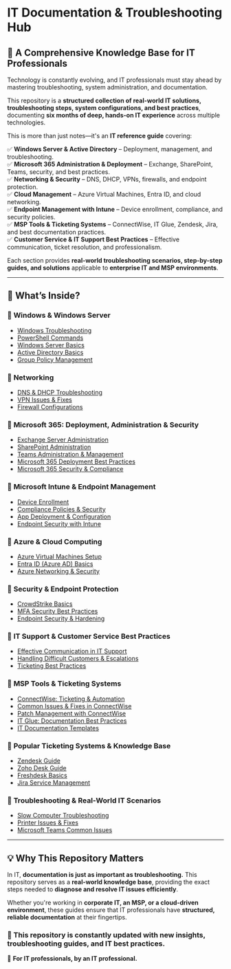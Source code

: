 
# IT Documentation & Troubleshooting Hub  
## 📍 A Comprehensive Knowledge Base for IT Professionals  

Technology is constantly evolving, and IT professionals must stay ahead by mastering troubleshooting, system administration, and documentation.  

This repository is a **structured collection of real-world IT solutions, troubleshooting steps, system configurations, and best practices**, documenting **six months of deep, hands-on IT experience** across multiple technologies.  

This is more than just notes—it's an **IT reference guide** covering:  

✅ **Windows Server & Active Directory** – Deployment, management, and troubleshooting.  
✅ **Microsoft 365 Administration & Deployment** – Exchange, SharePoint, Teams, security, and best practices.  
✅ **Networking & Security** – DNS, DHCP, VPNs, firewalls, and endpoint protection.  
✅ **Cloud Management** – Azure Virtual Machines, Entra ID, and cloud networking.  
✅ **Endpoint Management with Intune** – Device enrollment, compliance, and security policies.  
✅ **MSP Tools & Ticketing Systems** – ConnectWise, IT Glue, Zendesk, Jira, and best documentation practices.  
✅ **Customer Service & IT Support Best Practices** – Effective communication, ticket resolution, and professionalism.  

Each section provides **real-world troubleshooting scenarios, step-by-step guides, and solutions** applicable to **enterprise IT and MSP environments**.  

---

## 📂 What’s Inside?  

### 🔹 **Windows & Windows Server**  
- [Windows Troubleshooting](Windows/Windows-Troubleshooting.md)  
- [PowerShell Commands](Windows/PowerShell-Commands.md)  
- [Windows Server Basics](Windows/Windows-Server-Basics.md)  
- [Active Directory Basics](Windows/Active-Directory-Basics.md)  
- [Group Policy Management](Windows/Group-Policy-Management.md)  

### 🔹 **Networking**  
- [DNS & DHCP Troubleshooting](Network/DNS-DHCP-Troubleshooting.md)  
- [VPN Issues & Fixes](Network/VPN-Issues.md)  
- [Firewall Configurations](Network/Firewall-Configurations.md)  

### 🔹 **Microsoft 365: Deployment, Administration & Security**  
- [Exchange Server Administration](Microsoft365/Exchange-Server.md)  
- [SharePoint Administration](Microsoft365/SharePoint-Server.md)  
- [Teams Administration & Management](Microsoft365/Teams-Administration.md)  
- [Microsoft 365 Deployment Best Practices](Microsoft365/Microsoft-365-Deployment.md)  
- [Microsoft 365 Security & Compliance](Microsoft365/Microsoft-365-Security.md)  

### 🔹 **Microsoft Intune & Endpoint Management**  
- [Device Enrollment](Intune/Device-Enrollment.md)  
- [Compliance Policies & Security](Intune/Compliance-Policies.md)  
- [App Deployment & Configuration](Intune/App-Deployment.md)  
- [Endpoint Security with Intune](Intune/Endpoint-Security.md)  

### 🔹 **Azure & Cloud Computing**  
- [Azure Virtual Machines Setup](Azure/Virtual-Machines-Setup.md)  
- [Entra ID (Azure AD) Basics](Azure/Entra-ID-Basics.md)  
- [Azure Networking & Security](Azure/Azure-Networking.md)  

### 🔹 **Security & Endpoint Protection**  
- [CrowdStrike Basics](Security/CrowdStrike-Basics.md)  
- [MFA Security Best Practices](Security/MFA-Security-Practices.md)  
- [Endpoint Security & Hardening](Security/Endpoint-Security.md)  

### 🔹 **IT Support & Customer Service Best Practices**  
- [Effective Communication in IT Support](CustomerService/Communication-Best-Practices.md)  
- [Handling Difficult Customers & Escalations](CustomerService/Handling-Difficult-Customers.md)  
- [Ticketing Best Practices](CustomerService/Ticketing-Best-Practices.md)  

### 🔹 **MSP Tools & Ticketing Systems**  
- [ConnectWise: Ticketing & Automation](ConnectWise/Ticketing-Best-Practices.md)  
- [Common Issues & Fixes in ConnectWise](ConnectWise/Common-Issues-Fixes.md)  
- [Patch Management with ConnectWise](ConnectWise/Patch-Management.md)  
- [IT Glue: Documentation Best Practices](ITGlue/Documentation-Best-Practices.md)  
- [IT Documentation Templates](ITGlue/IT-Documentation-Templates.md)  

### 🔹 **Popular Ticketing Systems & Knowledge Base**  
- [Zendesk Guide](Ticketing-Systems/Zendesk-Guide.md)  
- [Zoho Desk Guide](Ticketing-Systems/Zoho-Desk-Guide.md)  
- [Freshdesk Basics](Ticketing-Systems/Freshdesk-Basics.md)  
- [Jira Service Management](Ticketing-Systems/Jira-Service-Management.md)  

### 🔹 **Troubleshooting & Real-World IT Scenarios**  
- [Slow Computer Troubleshooting](Troubleshooting/Slow-Computer.md)  
- [Printer Issues & Fixes](Troubleshooting/Printer-Issues.md)  
- [Microsoft Teams Common Issues](Troubleshooting/Microsoft-Teams-Issues.md)  

---

## 💡 Why This Repository Matters  

In IT, **documentation is just as important as troubleshooting.** This repository serves as a **real-world knowledge base**, providing the exact steps needed to **diagnose and resolve IT issues efficiently**.  

Whether you're working in **corporate IT, an MSP, or a cloud-driven environment**, these guides ensure that IT professionals have **structured, reliable documentation** at their fingertips.  

### 📢 This repository is constantly updated with new insights, troubleshooting guides, and IT best practices.  

🚀 **For IT professionals, by an IT professional.**  
